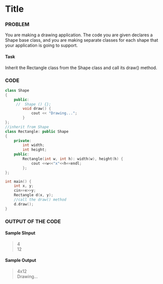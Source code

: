 # Title

### PROBLEM

You are making a drawing application. The code you are given declares a Shape base class, and you are making separate classes for each shape that your application is going to support.

#### Task

Inherit the Rectangle class from the Shape class and call its draw() method.

### CODE

```cpp
class Shape
{
    public:
     //  Shape () {};
        void draw() {
            cout << "Drawing...";
        }
};
//inherit from Shape
class Rectangle: public Shape
{
    private:
        int width;
        int height;
    public:
        Rectangle(int w, int h): width(w), height(h) {
            cout <<w<<"x"<<h<<endl;
        };
};

int main() {
    int x, y;
    cin>>x>>y;
    Rectangle d(x, y);
    //call the draw() method
    d.draw();
}
```

### OUTPUT OF THE CODE

#### Sample SInput

> 4<br>
> 12<br>

#### Sample Output

> 4x12<br>
> Drawing...<br>
